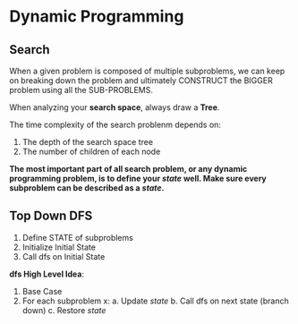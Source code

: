 # Dynamic Programming

## Search

When a given problem is composed of multiple subproblems, we can keep on breaking down the problem and ultimately CONSTRUCT the BIGGER problem using all the SUB-PROBLEMS.

When analyzing your **search space**, always draw a **Tree**.

The time complexity of the search problenm depends on: <br>
1. The depth of the search space tree
2. The number of children of each node

**The most important part of all search problem, or any dynamic programming problem, is to define your *state* well. Make sure every subproblem can be described as a *state*.**


## Top Down DFS

1. Define STATE of subproblems
2. Initialize Initial State
3. Call dfs on Initial State

**dfs High Level Idea**:
1. Base Case
2. For each subproblem x:
   a. Update *state*
   b. Call dfs on next state (branch down)
   c. Restore *state*
